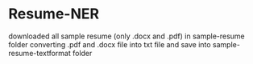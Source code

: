 # Resume-NER
downloaded all sample resume (only .docx and .pdf) in sample-resume folder
converting .pdf and .docx file into txt file and save into sample-resume-textformat folder

